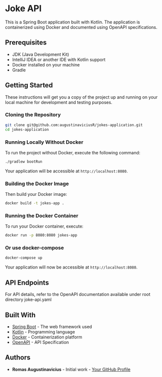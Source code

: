 # Joke API

This is a Spring Boot application built with Kotlin. The application is containerized using Docker and documented using OpenAPI specifications.

## Prerequisites

- JDK (Java Development Kit)
- IntelliJ IDEA or another IDE with Kotlin support
- Docker installed on your machine
- Gradle

## Getting Started

These instructions will get you a copy of the project up and running on your local machine for development and testing purposes.

### Cloning the Repository

```bash
git clone git@github.com:augustinaviciusR/jokes-application.git
cd jokes-application
```

### Running Locally Without Docker

To run the project without Docker, execute the following command:

```bash
./gradlew bootRun
```

Your application will be accessible at `http://localhost:8080`.

### Building the Docker Image

Then build your Docker image:

```bash
docker build -t jokes-app .
```

### Running the Docker Container

To run your Docker container, execute:

```bash
docker run -p 8080:8080 jokes-app
```

### Or use docker-compose

```bash
docker-compose up
```

Your application will now be accessible at `http://localhost:8080`.

## API Endpoints

For API details, refer to the OpenAPI documentation available under root directory joke-api.yaml

## Built With

- [Spring Boot](https://spring.io/projects/spring-boot) - The web framework used
- [Kotlin](https://kotlinlang.org/) - Programming language
- [Docker](https://www.docker.com/) - Containerization platform
- [OpenAPI](https://www.openapis.org/) - API Specification

## Authors

- **Romas Augustinavicius** - Initial work - [Your GitHub Profile](https://github.com/augustinaviciusR)